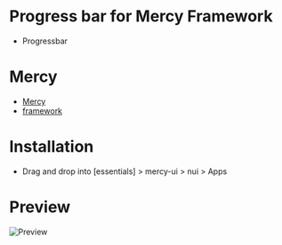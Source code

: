 # Progress bar for Mercy Framework
* Progressbar

# Mercy
* [Mercy](https://dsc.gg/mercy-coll)
* [framework](https://github.com/Mercy-Collective/mercy-framework)

# Installation
* Drag and drop into [essentials] > mercy-ui > nui > Apps

# Preview

<img src="https://cdn.discordapp.com/attachments/1094312712038797326/1207112215988150272/image.png?ex=65de75db&is=65cc00db&hm=1bd8a7f789edbed3b8cf39e089a487fb1f2e79b9861c30a2e12d8a223f3a5657&" alt="Preview" title="Preview">
